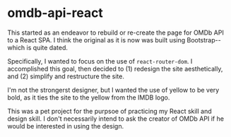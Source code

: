 # omdb-api-react

This started as an endeavor to rebuild or re-create the page for OMDb API to a React SPA. I think the original as it is now was built using Bootstrap--which is quite dated. 

Specifically, I wanted to focus on the use of `react-router-dom`. I accomplished this goal, then decided to (1) redesign the site aesthetically, and (2) simplify and restructure the site. 

I'm not the strongerst designer, but I wanted the use of yellow to be very bold, as it ties the site to the yellow from the IMDB logo.

This was a pet project for the purpsoe of practicing my React skill and design skill. I don't necessarily intend to ask the creator of OMDb API if he would be interested in using the design.

